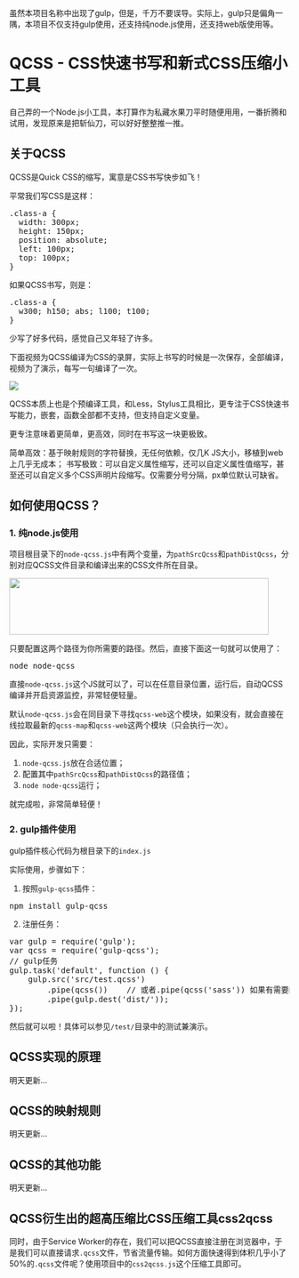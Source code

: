 虽然本项目名称中出现了gulp，但是，千万不要误导。实际上，gulp只是偏角一隅，本项目不仅支持gulp使用，还支持纯node.js使用，还支持web版使用等。

# QCSS - CSS快速书写和新式CSS压缩小工具

自己弄的一个Node.js小工具，本打算作为私藏水果刀平时随便用用，一番折腾和试用，发现原来是把斩仙刀，可以好好整整推一推。

## 关于QCSS

QCSS是Quick CSS的缩写，寓意是CSS书写快步如飞！

平常我们写CSS是这样：
<pre>.class-a {
  width: 300px;
  height: 150px;
  position: absolute;
  left: 100px;
  top: 100px;
}</pre>

如果QCSS书写，则是：

<pre>.class-a {
  w300; h150; abs; l100; t100;
}</pre>

少写了好多代码，感觉自己又年轻了许多。

下面视频为QCSS编译为CSS的录屏，实际上书写的时候是一次保存，全部编译，视频为了演示，每写一句编译了一次。

<a href="https://qidian.gtimg.com/acts/2018/5425561/video/qcss2css.mp4" target="_blank" title="播放视频"><img src="https://qidian.qpic.cn/qidian_common/349573/57addd60e3796762aa64b82256eeac7d/0"></a>

QCSS本质上也是个预编译工具，和Less，Stylus工具相比，更专注于CSS快速书写能力，嵌套，函数全部都不支持，但支持自定义变量。

更专注意味着更简单，更高效，同时在书写这一块更极致。

简单高效：基于映射规则的字符替换，无任何依赖，仅几K JS大小，移植到web上几乎无成本；
书写极致：可以自定义属性缩写，还可以自定义属性值缩写，甚至还可以自定义多个CSS声明片段缩写。仅需要分号分隔，px单位默认可缺省。

## 如何使用QCSS？

### 1. 纯node.js使用

项目根目录下的<code>node-qcss.js</code>中有两个变量，为<code>pathSrcQcss</code>和<code>pathDistQcss</code>，分别对应QCSS文件目录和编译出来的CSS文件所在目录。

<img src="https://qidian.qpic.cn/qidian_common/349573/5e64e0fbac92adde29294b74141c831f/0" width="466" height="102">

只要配置这两个路径为你所需要的路径。然后，直接下面这一句就可以使用了：

<pre>node node-qcss</pre>

直接<code>node-qcss.js</code>这个JS就可以了，可以在任意目录位置，运行后，自动QCSS编译并开启资源监控，非常轻便轻量。

默认<code>node-qcss.js</code>会在同目录下寻找<code>qcss-web</code>这个模块，如果没有，就会直接在线拉取最新的<code>qcss-map</code>和<code>qcss-web</code>这两个模块（只会执行一次）。

因此，实际开发只需要：
1. <code>node-qcss.js</code>放在合适位置；
2. 配置其中<code>pathSrcQcss</code>和<code>pathDistQcss</code>的路径值；
3. <code>node node-qcss</code>运行；

就完成啦，非常简单轻便！

### 2. gulp插件使用

gulp插件核心代码为根目录下的<code>index.js</code>

实际使用，步骤如下：
1. 按照<code>gulp-qcss</code>插件：
<pre>npm install gulp-qcss</pre>
2. 注册任务：
<pre>
var gulp = require('gulp');
var qcss = require('gulp-qcss');
// gulp任务
gulp.task('default', function () {
    gulp.src('src/test.qcss')
        .pipe(qcss())    // 或者.pipe(qcss('sass')) 如果有需要的话，默认是.css后缀
        .pipe(gulp.dest('dist/'));
});
</pre>

然后就可以啦！具体可以参见<code>/test/</code>目录中的测试兼演示。

## QCSS实现的原理
明天更新...

## QCSS的映射规则
明天更新...

## QCSS的其他功能
明天更新...

## QCSS衍生出的超高压缩比CSS压缩工具css2qcss

同时，由于Service Worker的存在，我们可以把QCSS直接注册在浏览器中，于是我们可以直接请求<code>.qcss</code>文件，节省流量传输。如何方面快速得到体积几乎小了50%的<code>.qcss</code>文件呢？使用项目中的<code>css2qcss.js</code>这个压缩工具即可。


